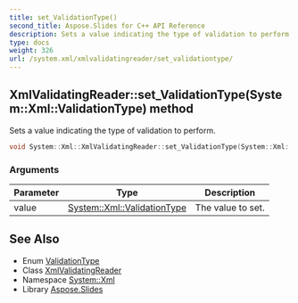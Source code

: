 ```yaml
---
title: set_ValidationType()
second_title: Aspose.Slides for C++ API Reference
description: Sets a value indicating the type of validation to perform.
type: docs
weight: 326
url: /system.xml/xmlvalidatingreader/set_validationtype/
---
```

## XmlValidatingReader::set_ValidationType(System::Xml::ValidationType) method


Sets a value indicating the type of validation to perform.

```cpp
void System::Xml::XmlValidatingReader::set_ValidationType(System::Xml::ValidationType value)
```


### Arguments

| Parameter | Type | Description |
| --- | --- | --- |
| value | [System::Xml::ValidationType](../../validationtype/) | The value to set. |

## See Also

* Enum [ValidationType](../../validationtype/)
* Class [XmlValidatingReader](../)
* Namespace [System::Xml](../../)
* Library [Aspose.Slides](../../../)
